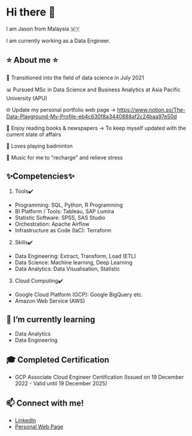 # Hi there 👋

I am Jason from Malaysia 🇲🇾 

I am currently working as a Data Engineer.

## ⭐ About me ⭐

🚀 Transitioned into the field of data science in July 2021

📊 Pursued MSc in Data Science and Business Analytics at Asia Pacific University (APU) 

🌐 Update my personal portfolio web page -> https://www.notion.so/The-Data-Playground-My-Profile-eb4c630f8a3440888af2c24baa97e50d

📗 Enjoy reading books & newspapers -> To keep myself updated with the current state of affairs

🎾 Loves playing badminton 

🎼 Music for me to "recharge" and relieve stress

## ✨Competencies✨

1. Tools✔️

- Programming: SQL, Python, R Programming
- BI Platform / Tools: Tableau, SAP Lumira
- Statistic Software: SPSS, SAS Studio
- Orchestration: Apache Airflow
- Infrastructure as Code (IaC): Terraform

2. Skills✔️

- Data Engineering: Extract, Transform, Load (ETL)
- Data Science: Machine learning, Deep Learning
- Data Analytics: Data Visualisation, Statistic

3. Cloud Computing✔️

- Google Cloud Platform (GCP): Google BigQuery etc.
- Amazon Web Service (AWS)

## 🌱 I’m currently learning 
- Data Analytics
- Data Engineering

## 🎓 Completed Certification
- GCP Associate Cloud Engineer Certification (Issued on 19 December 2022 - Valid until 19 December 2025)


## 📫 Connect with me! 
- [LinkedIn](https://www.linkedin.com/in/junshengtan/) 
- [Personal Web Page](http://bitly.ws/umg9)

<!--
**jasontanx/jasontanx** is a ✨ _special_ ✨ repository because its `README.md` (this file) appears on your GitHub profile.

Here are some ideas to get you started:

- 🔭 I’m currently working on ...
- 🌱 I’m currently learning ...
- 👯 I’m looking to collaborate on ...
- 🤔 I’m looking for help with ...
- 💬 Ask me about ...
- 📫 How to reach me: ...
- 😄 Pronouns: ...
- ⚡ Fun fact: ...
-->
